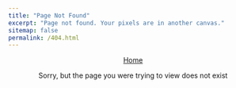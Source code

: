 ```yaml
---
title: "Page Not Found"
excerpt: "Page not found. Your pixels are in another canvas."
sitemap: false
permalink: /404.html
---
```


<center><p><a href="/">Home</a></p>Sorry, but the page you were trying to view does not exist</center>

